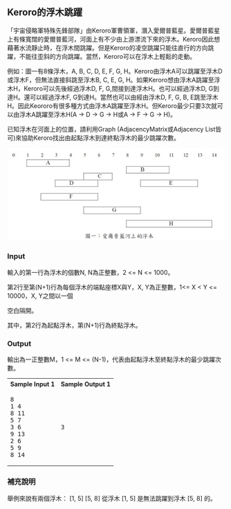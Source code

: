 ## Keroro的浮木跳躍

「宇宙侵略軍特殊先鋒部隊」由Keroro軍曹領軍，潛入愛爾普藍星。愛爾普藍星上有條寬闊的愛爾普藍河，河面上有不少由上游漂流下來的浮木。Keroro因此想藉著水流靜止時，在浮木間跳躍。但是Keroro的凌空跳躍只能往直行的方向跳躍，不能往歪斜的方向跳躍。當然，Keroro可以在浮木上輕鬆的走動。

例如：圖一有8條浮木，A, B, C, D, E, F, G, H。Keroro由浮木A可以跳躍至浮木D或浮木F，但無法直接斜跳至浮木B, C, E, G, H。如果Keroro想由浮木A跳躍至浮木H，Keroro可以先後經過浮木D, F, G,間接到達浮木H。也可以經過浮木D, G到達H。還可以經過浮木F, G到達H。當然也可以由經由浮木D, F, G, B, E跳至浮木H。因此Keororo有很多種方式由浮木A跳躍至浮木H。但Keroro最少只要3次就可以由浮木A跳躍至浮木H(A -> D -> G -> H或A -> F -> G -> H)。

已知浮木在河面上的位置，請利用Graph (AdjacencyMatrix或Adjacency List皆可)來協助Keroro找出由起點浮木到達終點浮木的最少跳躍次數。

![avatar](/img1.png)


### Input
輸入的第一行為浮木的個數N, N為正整數，2 <= N <= 1000。

第2行至第(N+1)行為每個浮木的端點座標X與Y，X, Y為正整數，1<= X < Y <= 10000，X, Y之間以一個

空白隔開。

其中，第2行為起點浮木，第(N+1)行為終點浮木。


### Output

輸出為一正整數M，1 <= M <= (N-1)，代表由起點浮木至終點浮木的最少跳躍次數。
<table>
<tr>
<th>
Sample Input 1
</th>
<th>
Sample Output 1
</th>
</tr>

<tr>
<td>
<pre>
8
1 4
8 11
5 7
3 6
9 13
2 6
5 9
8 14
</pre>
</td>
<td>
<pre>
3
</pre>
</td>
</tr>
</table>


### 補充說明
舉例來說有兩個浮木：
[1, 5]
[5, 8]
從浮木 [1, 5] 是無法跳躍到浮木 [5, 8] 的。
